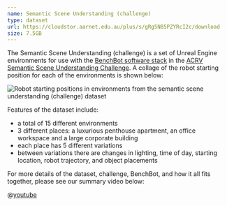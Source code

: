 ```yaml
---
name: Semantic Scene Understanding (challenge)
type: dataset
url: https://cloudstor.aarnet.edu.au/plus/s/gRg5N85PZYRcI2c/download
size: 7.5GB
---
```


The Semantic Scene Understanding (challenge) is a set of Unreal Engine environments for use with the [BenchBot software stack](http://benchbot.org) in the [ACRV Semantic Scene Understanding Challenge](https://evalai.cloudcv.org/web/challenges/challenge-page/625/overview). A collage of the robot starting position for each of the environments is shown below:

![Robot starting positions in environments from the semantic scene understanding (challenge) dataset](./challenge_envs.png)

Features of the dataset include:

- a total of 15 different environments
- 3 different places: a luxurious penthouse apartment, an office workspace and a large corporate building
- each place has 5 different variations
- between variations there are changes in lighting, time of day, starting location, robot trajectory, and object placements

For more details of the dataset, challenge, BenchBot, and how it all fits together, please see our summary video below:

@[youtube](https://www.youtube.com/watch?v=jQPkV29KFvI)
